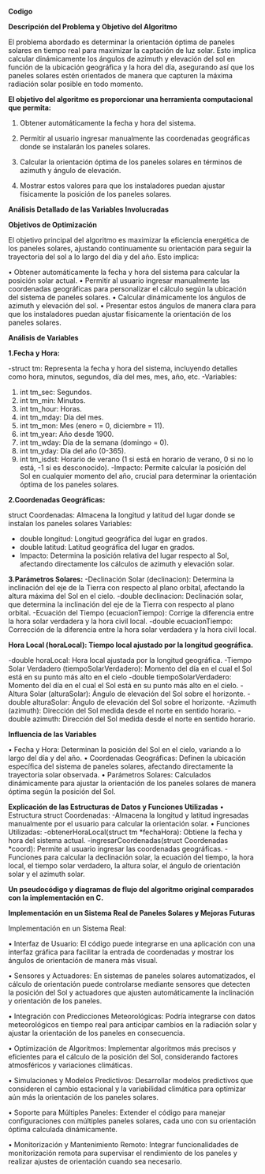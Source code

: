 **Codigo**


**Descripción del Problema y Objetivo del Algoritmo**


El problema abordado es determinar la orientación óptima de paneles solares en tiempo real para maximizar la captación de luz solar. Esto implica calcular dinámicamente los ángulos de azimuth y elevación del sol en función de la ubicación geográfica y la hora del día, asegurando así que los paneles solares estén orientados de manera que capturen la máxima radiación solar posible en todo momento.


**El objetivo del algoritmo es proporcionar una herramienta computacional que permita:**

1.	Obtener automáticamente la fecha y hora del sistema.
  
2.	Permitir al usuario ingresar manualmente las coordenadas geográficas donde se instalarán los paneles solares.
   
3.	Calcular la orientación óptima de los paneles solares en términos de azimuth y ángulo de elevación.
   
4.	Mostrar estos valores para que los instaladores puedan ajustar físicamente la posición de los paneles solares.

   
**Análisis Detallado de las Variables Involucradas**

**Objetivos de Optimización**

El objetivo principal del algoritmo es maximizar la eficiencia energética de los paneles solares, ajustando continuamente su orientación para seguir la trayectoria del sol a lo largo del día y del año. Esto implica:

•	Obtener automáticamente la fecha y hora del sistema para calcular la posición solar actual.
•	Permitir al usuario ingresar manualmente las coordenadas geográficas para personalizar el cálculo según la ubicación del sistema de paneles solares.
•	Calcular dinámicamente los ángulos de azimuth y elevación del sol.
•	Presentar estos ángulos de manera clara para que los instaladores puedan ajustar físicamente la orientación de los paneles solares.


**Análisis de Variables**

**1.Fecha y Hora:**

-struct tm: Representa la fecha y hora del sistema, incluyendo detalles como hora, minutos, segundos, día del mes, mes, año, etc.
-Variables:
1.	int tm_sec: Segundos.
2.	int tm_min: Minutos.
3.	int tm_hour: Horas.
4.	int tm_mday: Día del mes.
5.	int tm_mon: Mes (enero = 0, diciembre = 11).
6.	int tm_year: Año desde 1900.
7.	int tm_wday: Día de la semana (domingo = 0).
8.	int tm_yday: Día del año (0-365).
9.	int tm_isdst: Horario de verano (1 si está en horario de verano, 0 si no lo está, -1 si es desconocido).
-Impacto: Permite calcular la posición del Sol en cualquier momento del año, crucial para determinar la orientación óptima de los paneles solares.

**2.Coordenadas Geográficas:**

struct Coordenadas: Almacena la longitud y latitud del lugar donde se instalan los paneles solares
Variables:
-	double longitud: Longitud geográfica del lugar en grados.
-	double latitud: Latitud geográfica del lugar en grados.
-	Impacto: Determina la posición relativa del lugar respecto al Sol, afectando directamente los cálculos de azimuth y elevación solar.

  
  **3.Parámetros Solares:**
-Declinación Solar (declinacion): Determina la inclinación del eje de la Tierra con respecto al plano orbital, afectando la altura máxima del Sol en el cielo. 
-double declinacion: Declinación solar, que determina la inclinación del eje de la Tierra con respecto al plano orbital.
-Ecuación del Tiempo (ecuacionTiempo): Corrige la diferencia entre la hora solar verdadera y la hora civil local.
-double ecuacionTiempo: Corrección de la diferencia entre la hora solar verdadera y la hora civil local.


**Hora Local (horaLocal): Tiempo local ajustado por la longitud geográfica.**

-double horaLocal: Hora local ajustada por la longitud geográfica.
-Tiempo Solar Verdadero (tiempoSolarVerdadero): Momento del día en el cual el Sol está en su punto más alto en el cielo
-double tiempoSolarVerdadero: Momento del día en el cual el Sol está en su punto más alto en el cielo.
-Altura Solar (alturaSolar): Ángulo de elevación del Sol sobre el horizonte.
-double alturaSolar: Ángulo de elevación del Sol sobre el horizonte.
-Azimuth (azimuth): Dirección del Sol medida desde el norte en sentido horario.
-double azimuth: Dirección del Sol medida desde el norte en sentido horario.


**Influencia de las Variables**

•	Fecha y Hora: Determinan la posición del Sol en el cielo, variando a lo largo del día y del año.
•	Coordenadas Geográficas: Definen la ubicación específica del sistema de paneles solares, afectando directamente la trayectoria solar observada.
•	Parámetros Solares: Calculados dinámicamente para ajustar la orientación de los paneles solares de manera óptima según la posición del Sol.


**Explicación de las Estructuras de Datos y Funciones Utilizadas**
•	Estructura struct Coordenadas:
-Almacena la longitud y latitud ingresadas manualmente por el usuario para calcular la orientación solar.
•	Funciones Utilizadas:
-obtenerHoraLocal(struct tm *fechaHora): Obtiene la fecha y hora del sistema actual.
-ingresarCoordenadas(struct Coordenadas *coord): Permite al usuario ingresar las coordenadas geográficas.
-Funciones para calcular la declinación solar, la ecuación del tiempo, la hora local, el tiempo solar verdadero, la altura solar, el ángulo de orientación solar y el azimuth solar.



**Un pseudocódigo y diagramas de flujo del algoritmo original comparados con la implementación en C.**


**Implementación en un Sistema Real de Paneles Solares y Mejoras Futuras**

Implementación en un Sistema Real:

•	Interfaz de Usuario: El código puede integrarse en una aplicación con una interfaz gráfica para facilitar la entrada de coordenadas y mostrar los ángulos de orientación de manera más visual.

•	Sensores y Actuadores: En sistemas de paneles solares automatizados, el cálculo de orientación puede controlarse mediante sensores que detecten la posición del Sol y actuadores que ajusten automáticamente la inclinación y orientación de los paneles.

•	Integración con Predicciones Meteorológicas: Podría integrarse con datos meteorológicos en tiempo real para anticipar cambios en la radiación solar y ajustar la orientación de los paneles en consecuencia.

•	Optimización de Algoritmos: Implementar algoritmos más precisos y eficientes para el cálculo de la posición del Sol, considerando factores atmosféricos y variaciones climáticas.

•	Simulaciones y Modelos Predictivos: Desarrollar modelos predictivos que consideren el cambio estacional y la variabilidad climática para optimizar aún más la orientación de los paneles solares.

•	Soporte para Múltiples Paneles: Extender el código para manejar configuraciones con múltiples paneles solares, cada uno con su orientación óptima calculada dinámicamente.

•	Monitorización y Mantenimiento Remoto: Integrar funcionalidades de monitorización remota para supervisar el rendimiento de los paneles y realizar ajustes de orientación cuando sea necesario.

